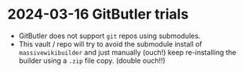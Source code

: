 # 2024-03-16 GitButler trials

- GitButler does not support `git` repos using submodules.
- This vault / repo will try to avoid the submodule install of `massivewikibuilder` and just manually (ouch!) keep re-installing the builder using a `.zip` file copy. (double ouch!!)

